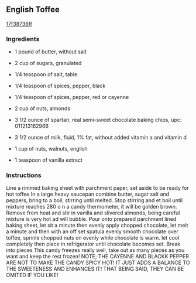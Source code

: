 ## English Toffee

[17f38736ff](https://cookpad.com/us/recipes/347543-english-toffee)

### Ingredients

 - 1 pound of butter, without salt

 - 2 cup of sugars, granulated

 - 1/4 teaspoon of salt, table

 - 1/4 teaspoon of spices, pepper, black

 - 1/4 teaspoon of spices, pepper, red or cayenne

 - 2 cup of nuts, almonds

 - 3 1/2 ounce of spartan, real semi-sweet chocolate baking chips, upc: 011213162966

 - 3 1/2 ounce of milk, fluid, 1% fat, without added vitamin a and vitamin d

 - 1 cup of nuts, walnuts, english

 - 1 teaspoon of vanilla extract

### Instructions

Line a rimmed baking sheet with parchment paper, set aside to be ready for hot toffee In a large heavy saucepan combine butter, sugar salt and peppers, bring to a boil, stirring until melted. Stop stirring and et boil until mixture reaches 280 o n a candy thermometer, it will be golden brown. Remove from heat and stir in vanilla and slivered almonds, being careful mixture is very hot ad will bubble. Pour onto prepared parchment lined baking sheet, let sit a minute then evenly apply chopped chocolate, let melt a minute and then with an off set spatula evenly smooth chocolate over toffee, sprinle chopped nuts on evenly while chocolate is warm. let cool completely then place in refrigerator until chocolate becomes set. Break into pieces This candy freezes really well, take out as many pieces as you want and keep the rest frozen! NOTE; THE CAYENNE AND BLACKK PEPPER ARE NOT TO MAKE THE CANDY SPICY HOT! IT JUST ADDS A BALANCE TO THE SWEETENESS AND ENHANCES IT! THAT BEING SAID, THEY CAN BE OMITED IF YOU LIKE!